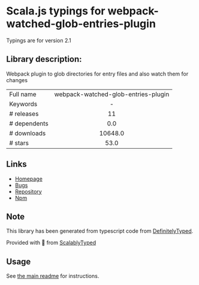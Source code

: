 
# Scala.js typings for webpack-watched-glob-entries-plugin

Typings are for version 2.1

## Library description:
Webpack plugin to glob directories for entry files and also watch them for changes

|                    |                 |
| ------------------ | :-------------: |
| Full name          | webpack-watched-glob-entries-plugin |
| Keywords           | - |
| # releases         | 11 |
| # dependents       | 0.0 |
| # downloads        | 10648.0 |
| # stars            | 53.0 |

## Links
- [Homepage](https://github.com/Milanzor/webpack-watched-glob-entries-plugin#readme)
- [Bugs](https://github.com/Milanzor/webpack-watched-glob-entries-plugin/issues)
- [Repository](https://github.com/Milanzor/webpack-watched-glob-entries-plugin)
- [Npm](https://www.npmjs.com/package/webpack-watched-glob-entries-plugin)
    


## Note
This library has been generated from typescript code from [DefinitelyTyped](https://definitelytyped.org).

Provided with :purple_heart: from [ScalablyTyped](https://github.com/oyvindberg/ScalablyTyped)

## Usage
See [the main readme](../../readme.md) for instructions.


